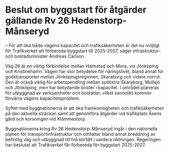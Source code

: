 # Beslut om byggstart för åtgärder gällande Rv 26 Hedenstorp-Månseryd

– För att öka både vägens kapacitet och trafiksäkerheten är det nu möjligt för Trafikverket att förbereda byggstart till 2025\-2027, säger infrastruktur\- och bostadsminister Andreas Carlson.

Väg 26 är en viktig förbindelse mellan Halmstad och Mora, via Jönköping och Kristinehamn. Vägen har stor betydelse för näringslivet, bland annat för godstransporter mellan Jönköpingsregionen, Skaraborg och vidare norrut. Den är också viktig för arbetspendling mellan sydöstra Skaraborg, Mullsjö och Jönköping, men har betydande brister i kapacitet. I området planeras för utbyggnad av verksamheter och bostäder, vilket sannolikt kommer förvärra vägens kapacitetsproblem.

Syftet med byggnationerna är att öka framkomligheten och trafiksäkerheten på den aktuella sträckan samt att genomföra åtgärder vid trafikplats Åsens gård och korsningen vid Klämmestorp.

Byggnationerna kring Rv 26 Hedenstorp\-Månseryd ingår i den nationella planen för transportinfrastruktur och omfattar bland annat breddning av befintlig väg och utbyggnad till två körfält i vardera riktningen. Regeringen har beslutat att Trafikverket får förbereda för byggstart 2025\-2027\.
